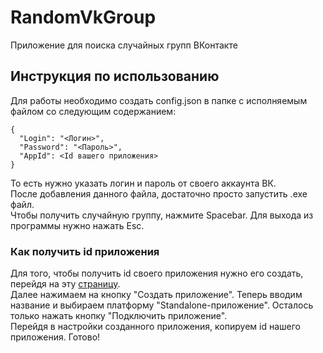 # RandomVkGroup
Приложение для поиска случайных групп ВКонтакте
## Инструкция по использованию  
Для работы необходимо создать config.json в папке с исполняемым файлом со следующим содержанием:  
```
{
  "Login": "<Логин>",
  "Password": "<Пароль>",
  "AppId": <Id вашего приложения>
}
```
То есть нужно указать логин и пароль от своего аккаунта ВК.  
После добавления данного файла, достаточно просто запустить .exe файл.  
Чтобы получить случайную группу, нажмите Spacebar. Для выхода из программы нужно нажать Esc.  

### Как получить id приложения
Для того, чтобы получить id своего приложения нужно его создать, перейдя на эту [страницу](https://vk.com/apps?act=manage).  
Далее нажимаем на кнопку "Создать приложение". Теперь вводим название и выбираем платформу "Standalone-приложение". Осталось только нажать кнопку "Подключить приложение".  
Перейдя в настройки созданного приложения, копируем id нашего приложения. Готово!  
